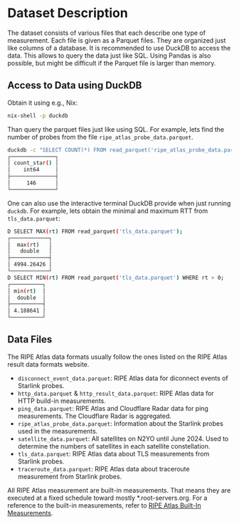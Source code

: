 # Dataset Description

The dataset consists of various files that each describe one type of measurement. Each file is given as a Parquet files. They are organized just like columns of a database.
It is recommended to use DuckDB to access the data. This allows to query the data just like SQL. Using Pandas is also possible, but might be difficult if the Parquet file is larger than memory.

## Access to Data using DuckDB

Obtain it using e.g., Nix:

```bash
nix-shell -p duckdb
```

Than query the parquet files just like using SQL. For example, lets find the number of probes from the file `ripe_atlas_probe_data.parquet`.

```bash
duckdb -c "SELECT COUNT(*) FROM read_parquet('ripe_atlas_probe_data.parquet');"
┌──────────────┐
│ count_star() │
│    int64     │
├──────────────┤
│     146      │
└──────────────┘
```

One can also use the interactive terminal DuckDB provide when just running `duckdb`. For example, lets obtain the minimal and maximum RTT from `tls_data.parquet`:

```bash
D SELECT MAX(rt) FROM read_parquet('tls_data.parquet');
┌────────────┐
│  max(rt)   │
│   double   │
├────────────┤
│ 4994.26426 │
└────────────┘
D SELECT MIN(rt) FROM read_parquet('tls_data.parquet') WHERE rt > 0;
┌──────────┐
│ min(rt)  │
│  double  │
├──────────┤
│ 4.188641 │
└──────────┘
```

## Data Files

The RIPE Atlas data formats usually follow the ones listed on the RIPE Atlas result data formats website.
- `disconnect_event_data.parquet`: RIPE Atlas data for diconnect events of Starlink probes.
- `http_data.parquet` & `http_result_data.parquet`: RIPE Atlas data for HTTP build-in measurements.
- `ping_data.parquet`: RIPE Atlas and Cloudflare Radar data for ping measurements. The Cloudflare Radar is aggregated.
- `ripe_atlas_probe_data.parquet`: Information about the Starlink probes used in the measurements.
- `satellite_data.parquet`: All satellites on N2YO until June 2024. Used to determine the numbers of satellites in each satellite constellation.
- `tls_data.parquet`: RIPE Atlas data about TLS measurements from Starlink probes.
- `traceroute_data.parquet`: RIPE Atlas data about traceroute measurement from Starlink probes.

All RIPE Atlas measurement are built-in measurements. That means they are executed at a fixed schedule toward mostly *.root-servers.org. For a reference to the built-in measurements, refer to [RIPE Atlas Built-In Measurements](https://atlas.ripe.net/docs/getting-started/built-in-measurements).
